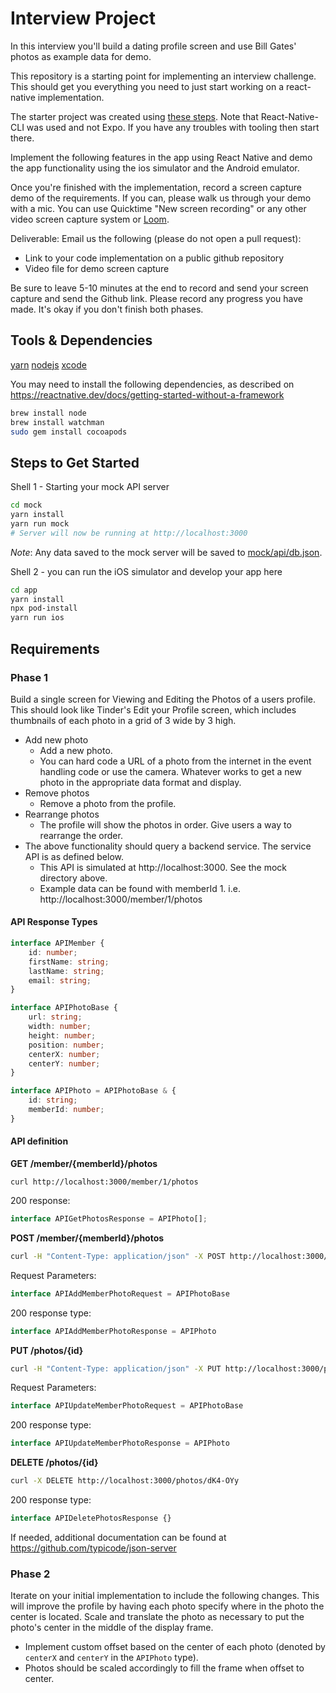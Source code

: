 # Interview Project

In this interview you'll build a dating profile screen and use Bill Gates' photos as example data for demo.

This repository is a starting point for implementing an interview challenge. This should get you everything
you need to just start working on a react-native implementation.

The starter project was created using [these steps](https://reactnative.dev/docs/0.60/getting-started). Note that React-Native-CLI was used and not Expo. If you have any troubles with tooling then start there.

Implement the following features in the app using React Native and demo the app functionality using the ios simulator and the Android emulator.

Once you're finished with the implementation, record a screen capture demo of the requirements. If you
can, please walk us through your demo with a mic. You can use Quicktime "New screen recording" or any other
video screen capture system or [Loom](https://www.loom.com/).

Deliverable: Email us the following (please do not open a pull request):

-   Link to your code implementation on a public github repository
-   Video file for demo screen capture

Be sure to leave 5-10 minutes at the end to record and send your screen capture and send the Github link.
Please record any progress you have made. It's okay if you don't finish both phases.

## Tools & Dependencies

[yarn](https://classic.yarnpkg.com/en/docs/install)
[nodejs](https://nodejs.org/en/download/)
[xcode](https://apps.apple.com/us/app/xcode/id497799835)

You may need to install the following dependencies, as described on https://reactnative.dev/docs/getting-started-without-a-framework

```sh
brew install node
brew install watchman
sudo gem install cocoapods
```

## Steps to Get Started

Shell 1 - Starting your mock API server

```sh
cd mock
yarn install
yarn run mock
# Server will now be running at http://localhost:3000
```

_Note_: Any data saved to the mock server will be saved to [mock/api/db.json](mock/api/db.json).

Shell 2 - you can run the iOS simulator and develop your app here

```sh
cd app
yarn install
npx pod-install
yarn run ios
```

## Requirements

### Phase 1

Build a single screen for Viewing and Editing the Photos of a users profile. This should look like
Tinder's Edit your Profile screen, which includes thumbnails of each photo in a grid of 3 wide by 3 high.

-   Add new photo
    -   Add a new photo.
    -   You can hard code a URL of a photo from the internet in the event handling code or use the camera. Whatever works to get a new photo in the appropriate data format and display.
-   Remove photos
    -   Remove a photo from the profile.
-   Rearrange photos
    -   The profile will show the photos in order. Give users a way to rearrange the order.
-   The above functionality should query a backend service. The service API is as defined below.
    -   This API is simulated at http://localhost:3000. See the mock directory above.
    -   Example data can be found with memberId 1. i.e. http://localhost:3000/member/1/photos

#### API Response Types

```typescript
interface APIMember {
    id: number;
    firstName: string;
    lastName: string;
    email: string;
}

interface APIPhotoBase {
    url: string;
    width: number;
    height: number;
    position: number;
    centerX: number;
    centerY: number;
}

interface APIPhoto = APIPhotoBase & {
    id: string;
    memberId: number;
}
```

#### API definition

**GET /member/{memberId}/photos**

```
curl http://localhost:3000/member/1/photos
```

200 response:

```typescript
interface APIGetPhotosResponse = APIPhoto[];
```

**POST /member/{memberId}/photos**

```sh
curl -H "Content-Type: application/json" -X POST http://localhost:3000/member/2/photos -d '{"url":"https://miro.medium.com/max/2000/1*KvhM-ArA5RkpYLi7L_Qtdw.jpeg","position": 1, "width": 2000,"height": 1000, "centerX": 1000, "centerY": 500}'
```

Request Parameters:

```typescript
interface APIAddMemberPhotoRequest = APIPhotoBase
```

200 response type:

```typescript
interface APIAddMemberPhotoResponse = APIPhoto
```

**PUT /photos/{id}**

```sh
curl -H "Content-Type: application/json" -X PUT http://localhost:3000/photos/dK4-OYy -d '{"url":"https://miro.medium.com/max/2000/1*KvhM-ArA5RkpYLi7L_Qtdw.jpeg","position": 2, "width": 2000,"height": 1000, "centerX": 1000, "centerY": 500}'
```

Request Parameters:

```typescript
interface APIUpdateMemberPhotoRequest = APIPhotoBase
```

200 response type:

```typescript
interface APIUpdateMemberPhotoResponse = APIPhoto
```

**DELETE /photos/{id}**

```sh
curl -X DELETE http://localhost:3000/photos/dK4-OYy
```

200 response type:

```typescript
interface APIDeletePhotosResponse {}
```

If needed, additional documentation can be found at https://github.com/typicode/json-server

### Phase 2

Iterate on your initial implementation to include the following changes. This will improve
the profile by having each photo specify where in the photo the center is located. Scale and
translate the photo as necessary to put the photo's center in the middle of the display frame.

-   Implement custom offset based on the center of each photo (denoted by `centerX` and `centerY` in the `APIPhoto` type).
-   Photos should be scaled accordingly to fill the frame when offset to center.
